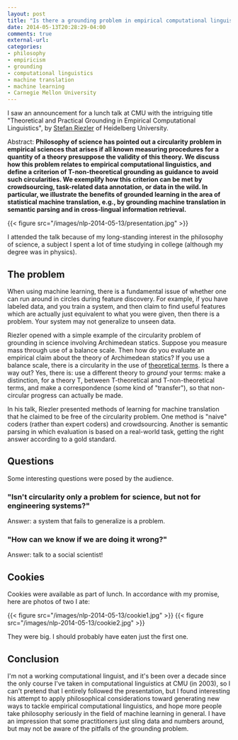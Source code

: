 ```yaml
---
layout: post
title: "Is there a grounding problem in empirical computational linguistics?"
date: 2014-05-13T20:28:29-04:00
comments: true
external-url: 
categories: 
- philosophy
- empiricism
- grounding
- computational linguistics
- machine translation
- machine learning
- Carnegie Mellon University
---
```

I saw an announcement for a lunch talk at CMU with the intriguing title "Theoretical and Practical Grounding in Empirical Computational Linguistics", by [Stefan Riezler](http://www.cl.uni-heidelberg.de/~riezler/) of Heidelberg University.

Abstract: **Philosophy of science has pointed out a circularity problem in empirical sciences that arises if all known measuring procedures for a quantity of a theory presuppose the validity of this theory. We discuss how this problem relates to empirical computational linguistics, and define a criterion of T-non-theoretical grounding as guidance to avoid such circularities. We exemplify how this criterion can be met by crowdsourcing, task-related data annotation, or data in the wild. In particular, we illustrate the benefits of grounded learning in the area of statistical machine translation, e.g., by grounding machine translation in semantic parsing and in cross-lingual information retrieval.**

{{< figure src="/images/nlp-2014-05-13/presentation.jpg" >}}

I attended the talk because of my long-standing interest in the philosophy of science, a subject I spent a lot of time studying in college (although my degree was in physics). 

<!--more-->

## The problem

When using machine learning, there is a fundamental issue of whether one can run around in circles during feature discovery. For example, if you have labeled data, and you train a system, and then claim to find useful features which are actually just equivalent to what you were given, then there is a problem. Your system may not generalize to unseen data.

Riezler opened with a simple example of the circularity problem of grounding in science involving Archimedean statics. Suppose you measure mass through use of a balance scale. Then how do you evaluate an empirical claim about the theory of Archimedean statics? If you use a balance scale, there is a circularity in the use of [theoretical terms](http://plato.stanford.edu/entries/theoretical-terms-science/). Is there a way out? Yes, there is: use a different theory to *ground* your terms: make a distinction, for a theory T, between T-theoretical and T-non-theoretical terms, and make a correspondence (some kind of "transfer"), so that non-circular progress can actually be made.

In his talk, Riezler presented methods of learning for machine translation that he claimed to be free of the circularity problem. One method is "naive" coders (rather than expert coders) and crowdsourcing. Another is semantic parsing in which evaluation is based on a real-world task, getting the right answer according to a gold standard.

## Questions

Some interesting questions were posed by the audience.

### "Isn't circularity only a problem for science, but not for engineering systems?"

Answer: a system that fails to generalize is a problem.

### "How can we know if we are doing it wrong?"

Answer: talk to a social scientist!

## Cookies

Cookies were available as part of lunch. In accordance with my promise, here are photos of two I ate:

{{< figure src="/images/nlp-2014-05-13/cookie1.jpg" >}}
{{< figure src="/images/nlp-2014-05-13/cookie2.jpg" >}}

They were big. I should probably have eaten just the first one.

## Conclusion

I'm not a working computational linguist, and it's been over a decade since the only course I've taken in computational linguistics at CMU (in 2003), so I can't pretend that I entirely followed the presentation, but I found interesting his attempt to apply philosophical considerations toward generating new ways to tackle empirical computational linguistics, and hope more people take philosophy seriously in the field of machine learning in general. I have an impression that some practitioners just sling data and numbers around, but may not be aware of the pitfalls of the grounding problem.
